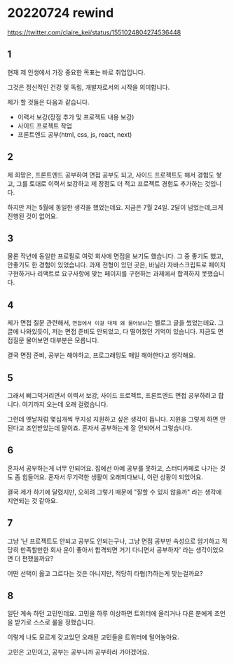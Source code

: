 # 20220724 rewind

<https://twitter.com/claire_kei/status/1551024804274536448>

## 1

현재 제 인생에서 가장 중요한 목표는 바로 취업입니다.

그것은 정신적인 건강 및 독립, 개발자로서의 시작을 의미합니다.

제가 할 것들은 다음과 같습니다.

* 이력서 보강(장점 추가 및 프로젝트 내용 보강)
* 사이드 프로젝트 작업
* 프론트엔드 공부(html, css, js, react, next)

## 2

제 희망은, 프론트엔드 공부하여 면접 공부도 되고, 사이드 프로젝트도 해서 경험도 쌓고, 그를 토대로 이력서 보강하고 제 장점도 더 적고 프로젝트 경험도 추가하는 것입니다.

하지만 저는 5월에 동일한 생각을 했었는데요. 지금은 7월 24일. 2달이 넘었는데,크게 진행된 것이 없어요.

## 3

물론 작년에 동일한 프로필로 여럿 회사에 면접을 보기도 했습니다. 그 중 좋기도 했고, 안좋기도 한 경험이 있었습니다. 과제 전형이 있던 곳은, 바닐라 자바스크립트로 페이지 구현하거나 리액트로 요구사항에 맞는 페이지를 구현하는 과제에서 합격하지 못했습니다.

## 4

제가 면접 질문 관련해서, `면접에서 이걸 대체 왜 물어보냐`는 벨로그 글을 썼었는데요. 그 글에 나와있듯이, 저는 면접 준비도 안되었고, 다 떨어졌던 기억이 있습니다. 지금도 면접질문 물어보면 대부분은 모릅니다.

결국 면접 준비, 공부는 해야하고, 프로그래밍도 매일 해야한다고 생각해요.

## 5

그래서 삐그덕거리면서 이력서 보강, 사이드 프로젝트, 프론트엔드 면접 공부하려고 합니다. 여기까지 오는데 오래 걸렸습니다.

그런데 옛날처럼 몇십개씩 무지성 지원하고 싶은 생각이 듭니다. 지원을 그렇게 하면 안된다고 조언받았는데 말이죠. 혼자서 공부하는게 잘 안되어서 그렇습니다.

## 6

혼자서 공부하는게 너무 안되어요. 집에선 아예 공부를 못하고, 스터디카페로 나가는 것도 좀 힘들어요. 혼자서 무기력한 생활이 오래되다보니, 이런 상황이 되었어요.

결국 제가 하기에 달렸지만, 오히려 그렇기 때문에 "잘할 수 있지 않을까" 라는 생각에 지연되는 것 같아요.

## 7

그냥 '난 프로젝트도 안되고 공부도 안되는구나, 그냥 면접 공부만 속성으로 암기하고 적당히 만족할만한 회사 운이 좋아서 합격되면 거기 다니면서 공부하자' 라는 생각이었으면 더 편했을까요?

어떤 선택이 옳고 그르다는 것은 아니지만, 적당히 타협(?)하는게 맞는걸까요?

## 8

일단 계속 하던 고민인데요. 고민을 하루 이상하면 트위터에 올리거나 다른 분에게 조언을 받기로 스스로 룰을 정했습니다.

이렇게 나도 모르게 갖고있던 오래된 고민들을 트위터에 털어놓아요.

고민은 고민이고, 공부는 공부니까 공부하러 가야겠어요.
